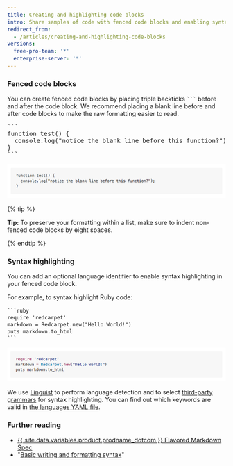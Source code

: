 ```yaml
---
title: Creating and highlighting code blocks
intro: Share samples of code with fenced code blocks and enabling syntax highlighting.
redirect_from:
  - /articles/creating-and-highlighting-code-blocks
versions:
  free-pro-team: '*'
  enterprise-server: '*'
---
```


### Fenced code blocks

You can create fenced code blocks by placing triple backticks <code>\`\`\`</code> before and after the code block. We recommend placing a blank line before and after code blocks to make the raw formatting easier to read.

<pre>
```
function test() {
  console.log("notice the blank line before this function?");
}
```
</pre>

![Rendered fenced code block](/assets/images/help/writing/fenced-code-block-rendered.png)

{% tip %}

**Tip:** To preserve your formatting within a list, make sure to indent non-fenced code blocks by eight spaces.

{% endtip %}

### Syntax highlighting

You can add an optional language identifier to enable syntax highlighting in your fenced code block.

For example, to syntax highlight Ruby code:

    ```ruby
    require 'redcarpet'
    markdown = Redcarpet.new("Hello World!")
    puts markdown.to_html
    ```

![Rendered code block with Ruby syntax highlighting](/assets/images/help/writing/code-block-syntax-highlighting-rendered.png)

We use [Linguist](https://github.com/github/linguist) to perform language detection and to select [third-party grammars](https://github.com/github/linguist/blob/master/vendor/README.md) for syntax highlighting. You can find out which keywords are valid in [the languages YAML file](https://github.com/github/linguist/blob/master/lib/linguist/languages.yml).

### Further reading

- [{{ site.data.variables.product.prodname_dotcom }} Flavored Markdown Spec](https://github.github.com/gfm/)
- "[Basic writing and formatting syntax](/articles/basic-writing-and-formatting-syntax)"
